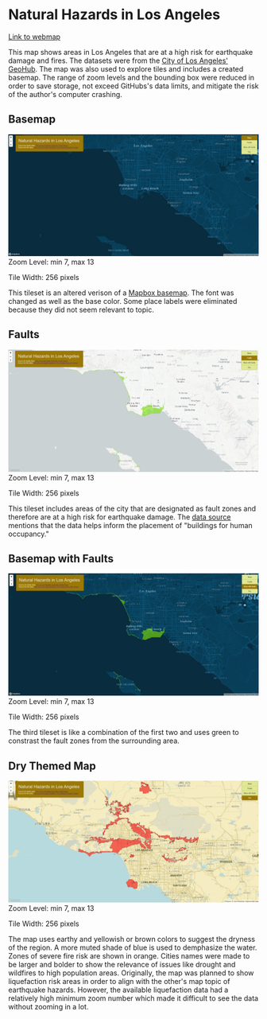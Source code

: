 # Natural Hazards in Los Angeles

[Link to webmap](https://sarahg9.github.io/earthquakehazardsLA/index.html)

This map shows areas in Los Angeles that are at a high risk for earthquake damage and fires. The datasets were from the [City of Los Angeles' GeoHub](https://geohub.lacity.org/). The map was also used to explore tiles and includes a created basemap. The range of zoom levels and the bounding box were reduced in order to save storage, not exceed GitHubs's data limits, and mitigate the risk of the author's computer crashing. 

## Basemap
![](img/basemap.JPG)
Zoom Level: min 7, max 13

Tile Width: 256 pixels

This tileset is an altered verison of a [Mapbox basemap](https://www.mapbox.com/gallery/). The font was changed as well as the base color. Some place labels were eliminated because they did not seem relevant to topic. 

## Faults
![](img/faultsmap.JPG)
Zoom Level: min 7, max 13

Tile Width: 256 pixels

This tileset includes areas of the city that are designated as fault zones and therefore are at a high risk for earthquake damage. The [data source](https://geohub.lacity.org/datasets/lacounty::fault-zones/explore?location=33.983645%2C-118.105343%2C10.00) mentions that the data helps inform the placement of "buildings for human occupancy."

## Basemap with Faults
![](img/basefaultsmap.JPG)
Zoom Level: min 7, max 13

Tile Width: 256 pixels

The third tileset is like a combination of the first two and uses green to constrast the fault zones from the surrounding area. 

## Dry Themed Map
![](img/drymap.JPG)
Zoom Level: min 7, max 13

Tile Width: 256 pixels

The map uses earthy and yellowish or brown colors to suggest the dryness of the region. A more muted shade of blue is used to demphasize the water. Zones of severe fire risk are shown in orange. Cities names were made to be larger and bolder to show the relevance of issues like drought and wildfires to high population areas. Originally, the map was planned to show liquefaction risk areas in order to align with the other's map topic of earthquake hazards. However, the available liquefaction data had a relatively high minimum zoom number which made it difficult to see the data without zooming in a lot. 